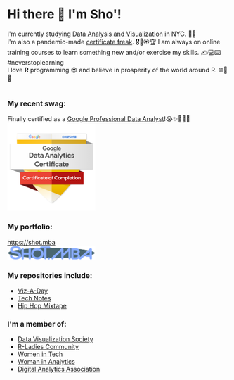 <!--![](SHOKOLATTE-lb-fix.png) -->


# Hi there 👋  I'm Sho'!

I'm currently studying <a href="https://www.gc.cuny.edu/data-analysis-and-visualization" target = "_blank">Data Analysis and Visualization</a> in NYC. 👩‍🎓<br>
I'm also a pandemic-made <a href="https://docs.google.com/spreadsheets/d/1LuIUWMYHRKkHdgB6rIkDkNvLYJq9sFW8tBf9qxUL5wI/edit#gid=524039440" target = "_blank">certificate freak</a>. 🎖️💮🏵️🏆 I am always on online training courses to learn something new and/or exercise my skills. ✍️💻⌨️   #neverstoplearning <br>
I love **R** programming 😍 and believe in prosperity of the world around R. 🌐💪😎 <br>
<br>

### My recent swag: 
Finally certified as a <a href = "https://www.credly.com/go/jOICa2ip" target = "_blank">Google Professional Data Analyst</a>!😭✨🥳🎉🎉<br>
<a href = "https://www.credly.com/go/jOICa2ip" target = "_blank"><img src = "https://raw.githubusercontent.com/ShokoLocoMocco/ShokoLocoMocco/main/google-data-analytics-certificate.2.png" width=200></a>
<br>

### My portfolio: 
https://shot.mba<br>
<a href = "https://shot.mba" target = "_blank"><img src = "https://raw.githubusercontent.com/ShokoLocoMocco/ShokoLocoMocco/main/shot.mba_logo.png" width=200></a>
<br>

### My repositories include:
- <a href = "https://github.com/ShokoLocoMocco/viz-a-day">Viz-A-Day</a>
- <a href = "https://github.com/ShokoLocoMocco/tech-notes">Tech Notes</a>
- <a href = "https://github.com/ShokoLocoMocco/hiphop-mixtape">Hip Hop Mixtape</a>

### I'm a member of:
- <a href = "https://www.datavisualizationsociety.org/" target = "_blank">Data Visualization Society</a>
- <a href = "https://rladies.org/" target = "_blank">R-Ladies Community</a>
- <a href = "https://women-in-tech.org/" target = "_blank">Women in Tech</a>
- <a href = "https://www.womeninanalytics.com/" target = "_blank">Woman in Analytics</a>
- <a href = "https://www.digitalanalyticsassociation.org/" target = "_blank">Digital Analytics Association</a>

<!--
**ShokoLocoMocco/ShokoLocoMocco** is a ✨ _special_ ✨ repository because its `README.md` (this file) appears on your GitHub profile.

Here are some ideas to get you started:

- 🔭 I’m currently working on ...
- 🌱 I’m currently learning ...
- 👯 I’m looking to collaborate on ...
- 🤔 I’m looking for help with ...
- 💬 Ask me about ...
- 📫 How to reach me: ...
- 😄 Pronouns: ...
- ⚡ Fun fact: ...
-->
